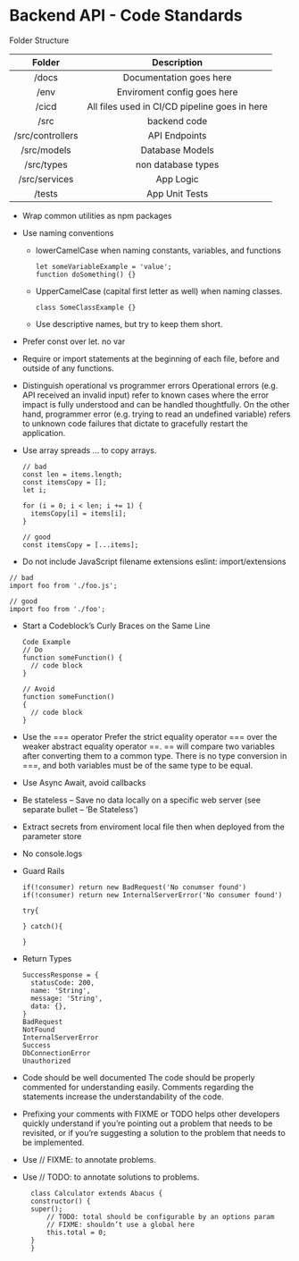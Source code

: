 # Backend API - Code Standards

Folder Structure

|      Folder      |                  Description                  |
| :--------------: | :-------------------------------------------: |
|      /docs       |            Documentation goes here            |
|       /env       |          Enviroment config goes here          |
|      /cicd       | All files used in CI/CD pipeline goes in here |
|       /src       |                 backend code                  |
| /src/controllers |                 API Endpoints                 |
|   /src/models    |                Database Models                |
|    /src/types    |              non database types               |
|  /src/services   |                   App Logic                   |
|      /tests      |                App Unit Tests                 |

<!-- - env.local - where you store keys
- env.dev.local
- env.uat.local
- env.prod.local
- env
- env.dev
- env.uat
- env.prod -->

- Wrap common utilities as npm packages

- Use naming conventions

  - lowerCamelCase when naming constants, variables, and functions
    ```
    let someVariableExample = 'value';
    function doSomething() {}
    ```
  - UpperCamelCase (capital first letter as well) when naming classes.
    ```
    class SomeClassExample {}
    ```
  - Use descriptive names, but try to keep them short.

- Prefer const over let. no var

- Require or import statements at the beginning of each file, before and outside of any functions.

- Distinguish operational vs programmer errors
  Operational errors (e.g. API received an invalid input) refer to known cases where the error impact is fully understood and can be handled thoughtfully. On the other hand, programmer error (e.g. trying to read an undefined variable) refers to unknown code failures that dictate to gracefully restart the application.

- Use array spreads ... to copy arrays.

  ```
  // bad
  const len = items.length;
  const itemsCopy = [];
  let i;

  for (i = 0; i < len; i += 1) {
    itemsCopy[i] = items[i];
  }

  // good
  const itemsCopy = [...items];
  ```

- Do not include JavaScript filename extensions eslint: import/extensions

```
// bad
import foo from './foo.js';

// good
import foo from './foo';
```

- Start a Codeblock’s Curly Braces on the Same Line

  ```
  Code Example
  // Do
  function someFunction() {
    // code block
  }

  // Avoid
  function someFunction()
  {
    // code block
  }
  ```

- Use the === operator
  Prefer the strict equality operator === over the weaker abstract equality operator ==. == will compare two variables after converting them to a common type. There is no type conversion in ===, and both variables must be of the same type to be equal.

- Use Async Await, avoid callbacks

- Be stateless – Save no data locally on a specific web server (see separate bullet – ‘Be Stateless’)

- Extract secrets from enviroment local file then when deployed from the parameter store

- No console.logs

- Guard Rails

  ```
  if(!consumer) return new BadRequest('No conumser found')
  if(!consumer) return new InternalServerError('No consumer found')
  ```

  ```
  try{

  } catch(){

  }
  ```

- Return Types

  ```
  SuccessResponse = {
    statusCode: 200,
    name: 'String',
    message: 'String',
    data: {},
  }
  BadRequest
  NotFound
  InternalServerError
  Success
  DbConnectionError
  Unauthorized
  ```

- Code should be well documented
  The code should be properly commented for understanding easily. Comments regarding the statements increase the understandability of the code.

- Prefixing your comments with FIXME or TODO helps other developers quickly understand if you’re pointing out a problem that needs to be revisited, or if you’re suggesting a solution to the problem that needs to be implemented.

- Use // FIXME: to annotate problems.
- Use // TODO: to annotate solutions to problems.

  ```
    class Calculator extends Abacus {
    constructor() {
    super();
        // TODO: total should be configurable by an options param
        // FIXME: shouldn’t use a global here
        this.total = 0;
    }
    }
  ```
